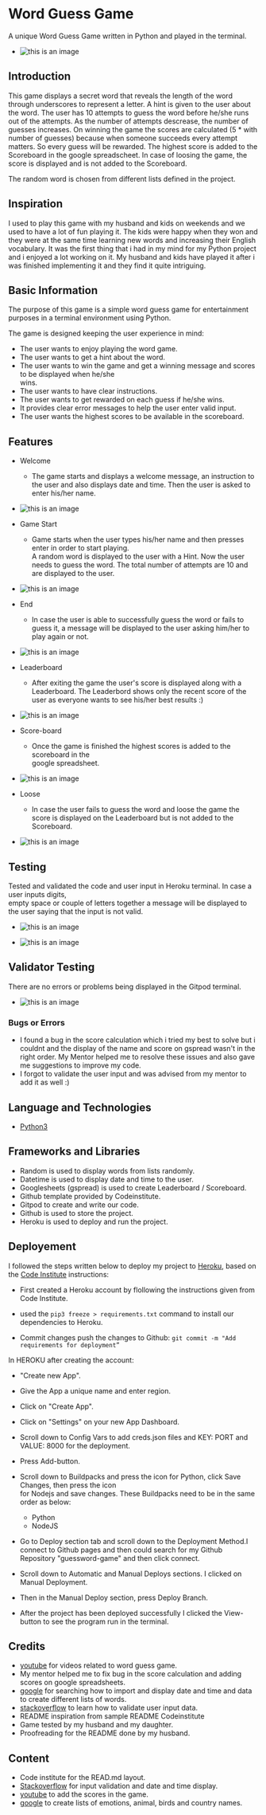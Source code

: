 # Word Guess Game
A unique Word Guess Game written in Python and played in the terminal.

- ![this is an image](./assets/images/game-display.png)

## Introduction
This game displays a secret word that reveals the length of the word through underscores to represent a letter. A hint is given to the user about the word. The user has 10 attempts to guess the word before he/she runs out of the attempts. As the number of attempts descrease, the number of guesses increases. On winning the game the scores are calculated (5 * with number of guesses) because when someone succeeds every attempt matters. So every guess will be rewarded. The highest score is added to the Scoreboard in the google spreadscheet. In case of loosing the game, the score is displayed and is not added to the Scoreboard.

The random word is chosen from different lists defined in the project.

## Inspiration

I used to play this game with my husband and kids on weekends and we used to have a lot of fun playing it. The kids were happy when they won and they were at the same time learning new words and increasing their English vocabulary. It was the first thing that i had in my mind for my Python project and i enjoyed a lot working on it. My husband and kids have played it after i was finished implementing it and they find it quite intriguing.

## Basic Information
The purpose of this game is a simple word guess game for entertainment purposes in a terminal environment using Python.

The game is designed keeping the user experience in mind:

- The user wants to enjoy playing the word game.
- The user wants to get a hint about the word.
- The user wants to win the game and get a winning message and scores to be displayed when he/she   
  wins.
- The user wants to have clear instructions.
- The user wants to get rewarded on each guess if he/she wins.
- It provides clear error messages to help the user enter valid input.
- The user wants the highest scores to be available in the scoreboard.

## Features
- Welcome 
  - The game starts and displays a welcome message, an instruction to the user and also displays 
    date and time. Then the user is asked to enter his/her name.

- ![this is an image](./assets/images/game-start.png)

- Game Start
  - Game starts when the user types his/her name and then presses enter in order to start playing.  
    A random word is displayed to the user with a Hint. Now the user needs to guess the word. The total number of attempts are 10 and are displayed to the user.  

- ![this is an image](./assets/images/play-game.png)

- End
  - In case the user is able to successfully guess the word or fails to guess it, a message will be 
    displayed to the user asking him/her to play again or not.

- ![this is an image](./assets/images/end-game.png)

- Leaderboard
  - After exiting the game the user's score is displayed along with a Leaderboard.
    The Leaderbord shows only the recent score of the user as everyone wants to see his/her best results :)

- ![this is an image](./assets/images/leader-board.png)

- Score-board
  - Once the game is finished the highest scores is added to the scoreboard in the           
    google spreadsheet. 

- ![this is an image](./assets/images/gspread-scoreboard.png)

- Loose
  - In case the user fails to guess the word and loose the game the score is displayed on the 
    Leaderboard but is not added to the Scoreboard.

- ![this is an image](./assets/images/score-loose.png)

## Testing

Tested and validated the code and user input in Heroku terminal. In case a user inputs digits,  
empty space or couple of letters together a message will be displayed to the user saying that the input is not valid.
- ![this is an image](./assets/images/input-screenshot.png)

- ![this is an image](./assets/images/wrong-inputs.png)

## Validator Testing

There are no errors or problems being displayed in the Gitpod terminal.

- ![this is an image](./assets/images/validation-screenshot.png)

### Bugs or Errors

- I found a bug in the score calculation which i tried my best to solve but i couldnt and the 
  display of the name and score on gspread wasn't in the right order. My Mentor helped me to resolve these issues and also gave me suggestions to improve my code. 
- I forgot to validate the user input and was advised from my mentor to add it as well :) 

## Language and Technologies

- [Python3](https://python.org)

## Frameworks and Libraries
- Random is used to display words from lists randomly.
- Datetime is used to display date and time to the user.
- Googlesheets (gspread) is used to create Leaderboard / Scoreboard.
- Github template provided by Codeinstitute.
- Gitpod to create and write our code.
- Github is used to store the project.
- Heroku is used to deploy and run the project.

## Deployement

I followed the steps written below to deploy my project to [Heroku](https://heroku.com/), based on the [Code Institute](https://codeinstitute.net/) instructions:

- First created a Heroku account by flollowing the instructions given from Code Institute.

- used the `pip3 freeze > requirements.txt` command to install our dependencies to Heroku.
- Commit changes push the changes to Github:
  `git commit -m "Add requirements for deployment”`

In HEROKU after creating the account:

- "Create new App".

- Give the App a unique name and enter region.

- Click on "Create App".

- Click on "Settings" on your new App Dashboard.

- Scroll down to Config Vars to add creds.json files and KEY: PORT and VALUE: 8000 for the 
  deployment.

- Press Add-button.

- Scroll down to Buildpacks and press the icon for Python, click Save Changes, then press the icon  
  for Nodejs and save changes. These Buildpacks need to be in the same order as below:

  -  Python 
  -  NodeJS

- Go to Deploy section tab and scroll down to the Deployment Method.I connect to Github pages and 
  then could search for my Github Repository "guessword-game" and then click connect.

- Scroll down to Automatic and Manual Deploys sections. I clicked on Manual Deployment.

- Then in the Manual Deploy section, press Deploy Branch.

- After the project has been deployed successfully I clicked the View-button to see the program run 
  in the terminal.


## Credits

- [youtube](https://youtube.com/) for videos related to word guess game.
- My mentor helped me to fix bug in the score calculation and adding scores on google 
  spreadsheets.
- [google](https://google.com/) for searching how to import and display date and time
  and data to create different lists of words. 
- [stackoverflow](https://stackoverflow.com/) to learn how to validate user input data.
- README inspiration from sample README Codeinstitute
- Game tested by my husband and my daughter.
- Proofreading for the README done by my husband.

## Content

- Code institute for the READ.md layout.
- [Stackoverflow](https://stackoverflow.com/) for input validation and date and time display.
- [youtube](https://youtube.com/) to add the scores in the game.
- [google](https://google.com/) to create lists of emotions, animal, birds and country names.
